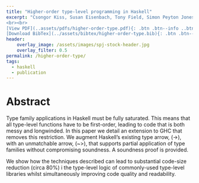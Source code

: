```yaml
---
title: "Higher-order type-level programming in Haskell"
excerpt: "Csongor Kiss, Susan Eisenbach, Tony Field, Simon Peyton Jones
<br><br>
[View PDF](..assets/pdfs/higher-order-type.pdf){: .btn .btn--info ..btn--large}
[Download BibTex](../assets/bibtex/higher-order-type.bib){: .btn .btn--info ..btn--large}"
header:
    overlay_image: /assets/images/spj-stock-header.jpg
    overlay_filter: 0.5
permalink: /higher-order-type/
tags:
  - haskell 
  - publication
---
```


# Abstract
Type family applications in Haskell must be fully saturated. This means that all type-level functions have to be first-order, leading to code that is both messy and longwinded. In this paper we detail an extension to GHC that removes this restriction. We augment Haskell’s existing type arrow, (->), with an  unmatchable arrow, (~>), that supports partial application of type families without compromising soundness. A soundness proof is provided.

We show how the techniques described can lead to substantial code-size reduction (circa 80%) i the type-level logic of commonly-used type-level libraries whilst simultaneously improving code quality and readability.
